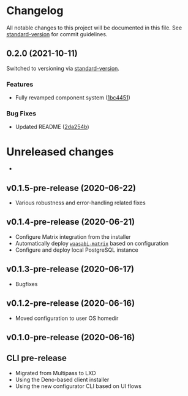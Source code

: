 # Changelog

All notable changes to this project will be documented in this file. See [standard-version](https://github.com/conventional-changelog/standard-version) for commit guidelines.

## 0.2.0 (2021-10-11)

Switched to versioning via [standard-version](https://github.com/conventional-changelog/standard-version).

### Features

* Fully revamped component system ([1bc4451](https://github.com/baytechc/waasabi-live/commit/1bc44516a7de8800d0763f83fd1f13f9457ea7bb))


### Bug Fixes

* Updated README ([2da254b](https://github.com/baytechc/waasabi-live/commit/2da254b9a71a73fdba4227699f092a3024b922bd))

# Unreleased changes

- 

## v0.1.5-pre-release (2020-06-22)

- Various robustness and error-handling related fixes


## v0.1.4-pre-release (2020-06-21)

- Configure Matrix integration from the installer
- Automatically deploy [`waasabi-matrix`](https://github.com/baytechc/waasabi-matrix) based on configuration
- Configure and deploy local PostgreSQL instance


## v0.1.3-pre-release (2020-06-17)

- Bugfixes


## v0.1.2-pre-release (2020-06-16)

- Moved configuration to user OS homedir


## v0.1.0-pre-release (2020-06-16)

## CLI pre-release

- Migrated from Multipass to LXD
- Using the Deno-based client installer
- Using the new configurator CLI based on UI flows
